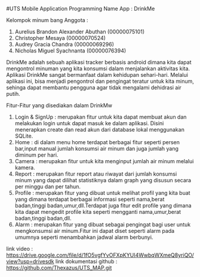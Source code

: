 #UTS Mobile Application Programming
Name App : DrinkMe

Kelompok minum bang
Anggota :
1. Aurelius Brandon Alexander Abuthan (00000075101)
2. Christopher Mesaya (00000070524)
3. Audrey Gracia Chandra (00000069296)
4. Nicholas Miguel Syachnanta (00000076394)

DrinkMe adalah sebuah aplikasi tracker berbasis android dimana kita dapat mengontrol minuman yang kita konsumsi dalam menjalankan aktivitas kita. Aplikasi DrinkMe sangat bermanfaat dalam 
kehidupan sehari-hari. Melalui aplikasi ini, bisa menjadi pengontrol dan pengingat teratur untuk kita minum, sehinga dapat membantu pengguna agar tidak mengalami dehidrasi air putih.

Fitur-Fitur yang disediakan dalam DrinkMw
1. Login & SignUp : merupakan fitur untuk kita dapat membuat akun dan melakukan login untuk dapat masuk ke dalam aplikasi. Disini menerapkan create dan read akun dari database lokal menggunakan SQLite.
2. Home : di dalam menu home terdapat berbagai fitur seperti persen bar,input manual jumlah konsumsi air minum dan juga jumlah yang diminum per hari.
3. Camera : merupakan fitur untuk kita menginput jumlah air minum melalui kamera.
4. Report : merupakan fitur report atau riwayat dari jumlah konsumsi minum yang dapat dilihat statistiknya dalam graph yang disusun secara per minggu dan per tahun.
5. Profile : merupakan fitur yang dibuat untuk melihat profil yang kita buat yang dimana terdapat berbagai informasi seperti nama,berat badan,tinggi badan,umur,dll.Terdapat juga fitur edit profile
   yang dimana kita dapat mengedit profile kita seperti mengganti nama,umur,berat badan,tinggi badan,dll.
6. Alarm :  merupakan fitur yang dibuat sebagai pengingat bagi user untuk mengkonsumsi air minum.Fitur ini dapat diset seperti alarm pada umumnya seperti menambahkan jadwal alarm berbunyi.


link video : https://drive.google.com/file/d/1fO5vgfYvOFXpKYUI4WwbqWXmeQ8yriQO/view?usp=drivesdk
link dokumentasi github : https://github.com/Thexazus/UTS_MAP.git
